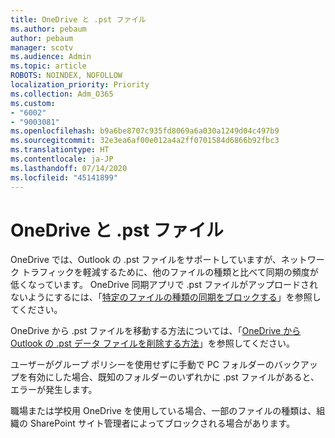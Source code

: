 ```yaml
---
title: OneDrive と .pst ファイル
ms.author: pebaum
author: pebaum
manager: scotv
ms.audience: Admin
ms.topic: article
ROBOTS: NOINDEX, NOFOLLOW
localization_priority: Priority
ms.collection: Adm_O365
ms.custom:
- "6002"
- "9003081"
ms.openlocfilehash: b9a6be8707c935fd8069a6a030a1249d04c497b9
ms.sourcegitcommit: 32e3ea6af00e012a4a2ff0701584d6866b92fbc3
ms.translationtype: HT
ms.contentlocale: ja-JP
ms.lasthandoff: 07/14/2020
ms.locfileid: "45141899"
---
```

# <a name="onedrive-and-pst-files"></a>OneDrive と .pst ファイル 

OneDrive では、Outlook の .pst ファイルをサポートしていますが、ネットワーク トラフィックを軽減するために、他のファイルの種類と比べて同期の頻度が低くなっています。 OneDrive 同期アプリで .pst ファイルがアップロードされないようにするには、「[特定のファイルの種類の同期をブロックする](https://docs.microsoft.com/onedrive/block-file-types)」を参照してください。 

OneDrive から .pst ファイルを移動する方法については、「[OneDrive から Outlook の .pst データ ファイルを削除する方法](https://support.microsoft.com/office/how-to-remove-an-outlook-pst-data-file-from-onedrive-b6b9e522-59bd-40f7-949f-168d0aa9b38e)」を参照してください。 

ユーザーがグループ ポリシーを使用せずに手動で PC フォルダーのバックアップを有効にした場合、既知のフォルダーのいずれかに .pst ファイルがあると、エラーが発生します。

職場または学校用 OneDrive を使用している場合、一部のファイルの種類は、組織の SharePoint サイト管理者によってブロックされる場合があります。